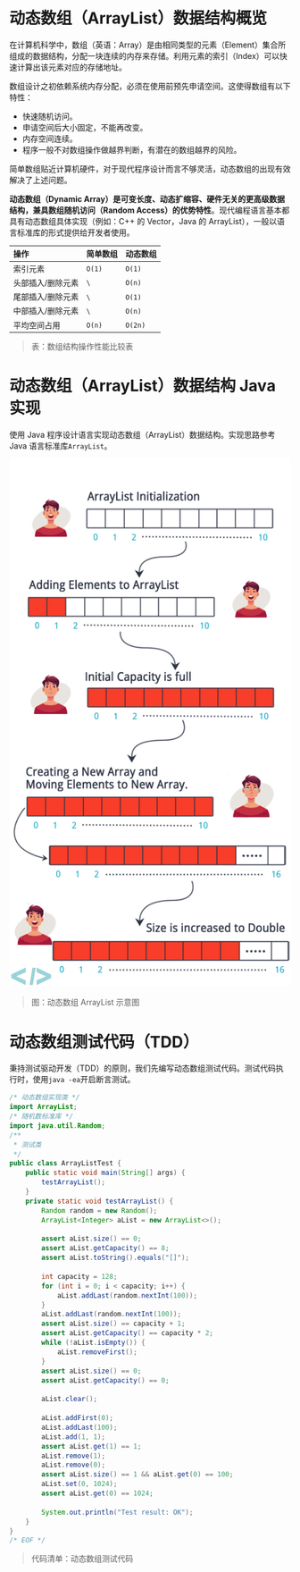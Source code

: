 # 动态数组（ArrayList）数据结构概览

在计算机科学中，数组（英语：Array）是由相同类型的元素（Element）集合所组成的数据结构，分配一块连续的内存来存储。利用元素的索引（Index）可以快速计算出该元素对应的存储地址。

数组设计之初依赖系统内存分配，必须在使用前预先申请空间。这使得数组有以下特性：

- 快速随机访问。
- 申请空间后大小固定，不能再改变。
- 内存空间连续。
- 程序一般不对数组操作做越界判断，有潜在的数组越界的风险。

简单数组贴近计算机硬件，对于现代程序设计而言不够灵活，动态数组的出现有效解决了上述问题。

**动态数组（Dynamic Array）是可变长度、动态扩缩容、硬件无关的更高级数据结构，兼具数组随机访问（Random Access）的优势特性**。现代编程语言基本都具有动态数组具体实现（例如：C++ 的 Vector，Java 的 ArrayList），一般以语言标准库的形式提供给开发者使用。

| 操作            | 简单数组 | 动态数组 |
| :------------- | :------ | :----- |
| 索引元素        | `O(1)` | `O(1)` |
| 头部插入/删除元素 | `\` | `O(n)` |
| 尾部插入/删除元素 | `\` | `O(1)` |
| 中部插入/删除元素 | `\` | `O(n)` |
| 平均空间占用     | `O(n)` | `O(2n)` |

> 表：数组结构操作性能比较表

# 动态数组（ArrayList）数据结构 Java 实现

使用 Java 程序设计语言实现动态数组（ArrayList）数据结构。实现思路参考 Java 语言标准库`ArrayList`。

![DataStructuresAndAlgorithms-ArrayList-1-DianamicArray][DataStructuresAndAlgorithms-ArrayList-1-DianamicArray]

> 图：动态数组 ArrayList 示意图

# 动态数组测试代码（TDD）

秉持测试驱动开发（TDD）的原则，我们先编写动态数组测试代码。测试代码执行时，使用`java -ea`开启断言测试。

```java
/* 动态数组实现类 */
import ArrayList;
/* 随机数标准库 */
import java.util.Random;
/**
 * 测试类
 */
public class ArrayListTest {
    public static void main(String[] args) {
        testArrayList();
    }
    private static void testArrayList() {
        Random random = new Random();
        ArrayList<Integer> aList = new ArrayList<>();

        assert aList.size() == 0;
        assert aList.getCapacity() == 8;
        assert aList.toString().equals("[]");

        int capacity = 128;
        for (int i = 0; i < capacity; i++) {
            aList.addLast(random.nextInt(100));
        }
        aList.addLast(random.nextInt(100));
        assert aList.size() == capacity + 1;
        assert aList.getCapacity() == capacity * 2;
        while (!aList.isEmpty()) {
            aList.removeFirst();
        }
        assert aList.size() == 0;
        assert aList.getCapacity() == 0;

        aList.clear();

        aList.addFirst(0);
        aList.addLast(100);
        aList.add(1, 1);
        assert aList.get(1) == 1;
        aList.remove(1);
        aList.remove(0);
        assert aList.size() == 1 && aList.get(0) == 100;
        aList.set(0, 1024);
        assert aList.get(0) == 1024;

        System.out.println("Test result: OK");
    }
}
/* EOF */
```
> 代码清单：动态数组测试代码

[DataStructuresAndAlgorithms-ArrayList-1-DianamicArray]: ../../images/DataStructuresAndAlgorithms-ArrayList-1-DianamicArray.jpg

<!-- EOF -->
